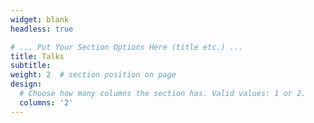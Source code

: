 ```yaml
---
widget: blank
headless: true

# ... Put Your Section Options Here (title etc.) ...
title: Talks
subtitle: 
weight: 2  # section position on page
design:
  # Choose how many columns the section has. Valid values: 1 or 2.
  columns: '2'
---
```

